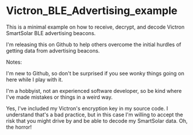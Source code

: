 # Victron_BLE_Advertising_example
This is a minimal example on how to receive, decrypt, and decode Victron SmartSolar BLE advertising beacons.

I'm releasing this on Github to help others overcome the initial hurdles of getting data from 
advertising beacons.

Notes:

I'm new to Github, so don't be surprised if you see wonky things going on here while I play with it.

I'm a hobbyist, not an experienced software developer, so be kind where I've made mistakes or 
things in a weird way.

Yes, I've included my Victron's encryption key in my source code. I understand that's a bad practice, but in this case I'm willing to accept the risk that you might drive by and be able to decode my SmartSolar data. Oh, the horror!

